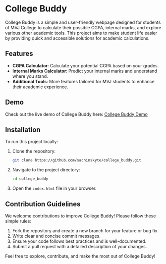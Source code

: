# College Buddy

College Buddy is a simple and user-friendly webpage designed for students of MVJ College to calculate their possible CGPA, internal marks, and explore various other academic tools. This project aims to make student life easier by providing quick and accessible solutions for academic calculations.

## Features
- **CGPA Calculator**: Calculate your potential CGPA based on your grades.
- **Internal Marks Calculator**: Predict your internal marks and understand where you stand.
- **Additional Tools**: More features tailored for MVJ students to enhance their academic experience.

## Demo
Check out the live demo of College Buddy here: [College Buddy Demo](https://sachinskyte.github.io/college_buddy/code/home.html)

## Installation
To run this project locally:
1. Clone the repository:
   ```bash
   git clone https://github.com/sachinskyte/college_buddy.git
   ```
2. Navigate to the project directory:
   ```bash
   cd college_buddy
   ```
3. Open the `index.html` file in your browser.

## Contribution Guidelines
We welcome contributions to improve College Buddy! Please follow these simple rules:
1. Fork the repository and create a new branch for your feature or bug fix.
2. Write clear and concise commit messages.
3. Ensure your code follows best practices and is well-documented.
4. Submit a pull request with a detailed description of your changes.

Feel free to explore, contribute, and make the most out of College Buddy!

